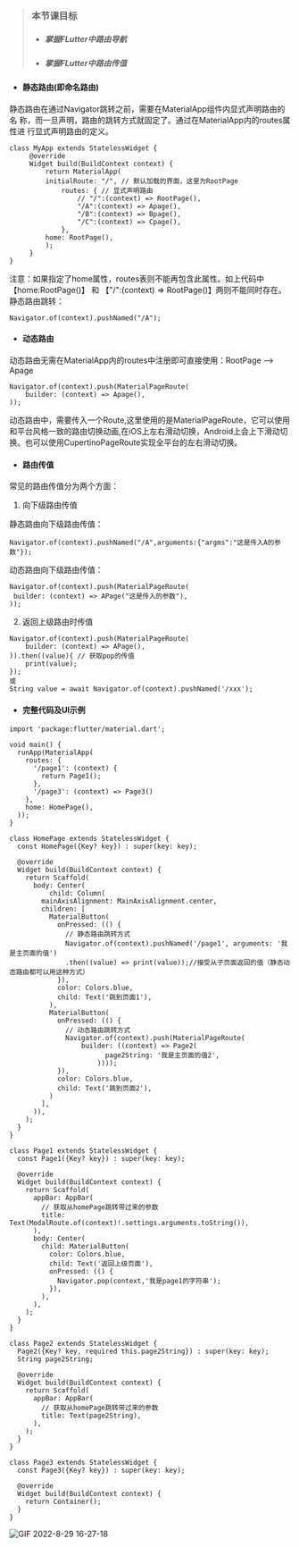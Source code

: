 > ### 本节课⽬标
> - ##### 掌握FLutter中路由导航
> - ##### 掌握FLutter中路由传值

- #### 静态路由(即命名路由)
静态路由在通过Navigator跳转之前，需要在MaterialApp组件内显式声明路由的名
称，⽽⼀旦声明，路由的跳转⽅式就固定了。通过在MaterialApp内的routes属性进
⾏显式声明路由的定义。


```
class MyApp extends StatelessWidget {
     @override
     Widget build(BuildContext context) {
         return MaterialApp(
         initialRoute: "/", // 默认加载的界面，这里为RootPage
             routes: { // 显式声明路由
                 // "/":(context) => RootPage(),
                 "/A":(context) => Apage(),
                 "/B":(context) => Bpage(),
                 "/C":(context) => Cpage(),
             },
         home: RootPage(),
         );
     }
}
```

注意：如果指定了home属性，routes表则不能再包含此属性。如上代码中【home:RootPage()】 和 【"/":(context) => RootPage()】两则不能同时存在。静态路由跳转：



```
Navigator.of(context).pushNamed("/A");
```

- #### 动态路由

动态路由⽆需在MaterialApp内的routes中注册即可直接使⽤：RootPage —>
Apage


```
Navigator.of(context).push(MaterialPageRoute(
    builder: (context) => Apage(),
));
```

动态路由中，需要传⼊⼀个Route,这⾥使⽤的是MaterialPageRoute，它可以使⽤和平台⻛格⼀致的路由切换动画,在iOS上左右滑动切换，Android上会上下滑动切换。也可以使⽤CupertinoPageRoute实现全平台的左右滑动切换。

- #### 路由传值

常⻅的路由传值分为两个⽅⾯：

1. 向下级路由传值

静态路由向下级路由传值：


```
Navigator.of(context).pushNamed("/A",arguments:{"argms":"这是传入A的参数"});
```

动态路由向下级路由传值：


```
Navigator.of(context).push(MaterialPageRoute(
 builder: (context) => APage("这是传入的参数"),
));
```

2. 返回上级路由时传值


```
Navigator.of(context).push(MaterialPageRoute(
    builder: (context) => APage(),
)).then((value){ // 获取pop的传值
    print(value);
});
或
String value = await Navigator.of(context).pushNamed('/xxx');
```

- #### 完整代码及UI示例


```
import 'package:flutter/material.dart';

void main() {
  runApp(MaterialApp(
    routes: {
      '/page1': (context) {
        return Page1();
      },
      '/page3': (context) => Page3()
    },
    home: HomePage(),
  ));
}

class HomePage extends StatelessWidget {
  const HomePage({Key? key}) : super(key: key);

  @override
  Widget build(BuildContext context) {
    return Scaffold(
      body: Center(
          child: Column(
        mainAxisAlignment: MainAxisAlignment.center,
        children: [
          MaterialButton(
            onPressed: (() {
              // 静态路由跳转方式
              Navigator.of(context).pushNamed('/page1', arguments: '我是主页面的值')
              .then((value) => print(value));//接受从子页面返回的值（静态动态路由都可以用这种方式）
            }),
            color: Colors.blue,
            child: Text('跳到页面1'),
          ),
          MaterialButton(
            onPressed: (() {
              // 动态路由跳转方式
              Navigator.of(context).push(MaterialPageRoute(
                  builder: ((context) => Page2(
                        page2String: '我是主页面的值2',
                      ))));
            }),
            color: Colors.blue,
            child: Text('跳到页面2'),
          )
        ],
      )),
    );
  }
}

class Page1 extends StatelessWidget {
  const Page1({Key? key}) : super(key: key);

  @override
  Widget build(BuildContext context) {
    return Scaffold(
      appBar: AppBar(
        // 获取从homePage跳转带过来的参数
        title: Text(ModalRoute.of(context)!.settings.arguments.toString()),
      ),
      body: Center(
        child: MaterialButton(
          color: Colors.blue,
          child: Text('返回上级页面'),
          onPressed: (() {
            Navigator.pop(context,'我是page1的字符串');
          }),
        ),
      ),
    );
  }
}

class Page2 extends StatelessWidget {
  Page2({Key? key, required this.page2String}) : super(key: key);
  String page2String;

  @override
  Widget build(BuildContext context) {
    return Scaffold(
      appBar: AppBar(
        // 获取从homePage跳转带过来的参数
        title: Text(page2String),
      ),
    );
  }
}

class Page3 extends StatelessWidget {
  const Page3({Key? key}) : super(key: key);

  @override
  Widget build(BuildContext context) {
    return Container();
  }
}

```

![GIF 2022-8-29 16-27-18](https://note.youdao.com/yws/public/resource/bce61e82712703f23b978cd77e9d8de6/2C3DCF2E6DE74EECB4B30F8EFE6F6F69?ynotemdtimestamp=1661761737634)